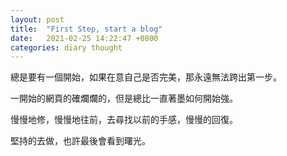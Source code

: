 ```yaml
---
layout: post
title:  "First Step, start a blog"
date:   2021-02-25 14:22:47 +0800
categories: diary thought
---
```


總是要有一個開始，如果在意自己是否完美，那永遠無法跨出第一步。

一開始的網頁的確爛爛的，但是總比一直著墨如何開始強。

慢慢地修，慢慢地往前，去尋找以前的手感，慢慢的回復。

堅持的去做，也許最後會看到曙光。